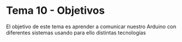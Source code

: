 # Tema 10 - Objetivos

El objetivo de este tema es aprender a comunicar nuestro Arduino con diferentes sistemas usando para ello distintas tecnologías
